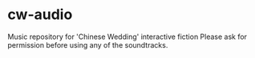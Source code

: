 # cw-audio
Music repository for 'Chinese Wedding' interactive fiction
Please ask for permission before using any of the soundtracks.
